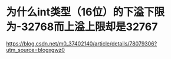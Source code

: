 # 为什么int类型（16位）的下溢下限为-32768而上溢上限却是32767



https://blog.csdn.net/m0_37402140/article/details/78079306?utm_source=blogxgwz0

